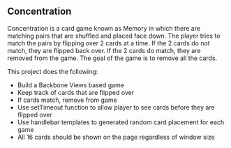 ## Concentration

Concentration is a card game known as Memory in which there are matching pairs that are shuffled and placed face down.  The player tries to match the pairs by flipping over 2 cards at a time.  If the 2 cards do not match, they are flipped back over.  If the 2 cards do match, they are removed from the game.  The goal of the game is to remove all the cards.

This project does the following: 
 * Build a Backbone Views based game
 * Keep track of cards that are flipped over
 * If cards match, remove from game
 * Use setTimeout function to allow player to see cards before they are flipped over
 * Use handlebar templates to generated random card placement for each game
 * All 16 cards should be shown on the page regardless of window size
